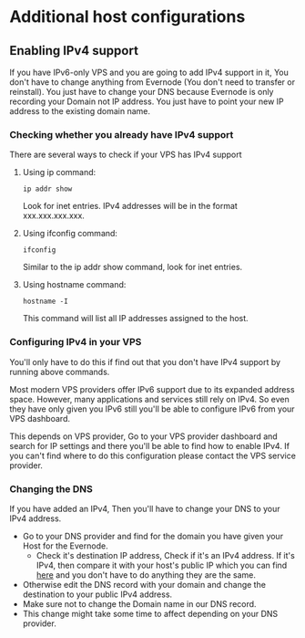 # Additional host configurations

## Enabling IPv4 support

If you have IPv6-only VPS and you are going to add IPv4 support in it, You don't have to change anything from Evernode (You don't need to transfer or reinstall). You just have to change your DNS because Evernode is only recording your Domain not IP address. You just have to point your new IP address to the existing domain name.

### Checking whether you already have IPv4 support
There are several ways to check if your VPS has IPv4 support
1. Using ip command:
    ```
    ip addr show
    ```
    Look for inet entries. IPv4 addresses will be in the format xxx.xxx.xxx.xxx.

1. Using ifconfig command:
    ```
    ifconfig
    ```
    Similar to the ip addr show command, look for inet entries.

1. Using hostname command:
    ```
    hostname -I
    ```
    This command will list all IP addresses assigned to the host.

### Configuring IPv4 in your VPS
You'll only have to do this if find out that you don't have IPv4 support by running above commands.

Most modern VPS providers offer IPv6 support due to its expanded address space. However, many applications and services still rely on IPv4. So even they have only given you IPv6 still you'll be able to configure IPv6 from your VPS dashboard.

This depends on VPS provider, Go to your VPS provider dashboard and search for IP settings and there you'll be able to find how to enable IPv4.
If you can't find where to do this configuration please contact the VPS service provider.

### Changing the DNS
If you have added an IPv4, Then you'll have to change your DNS to your IPv4 address.
- Go to your DNS provider and find for the domain you have given your Host for the Evernode.
  - Check it's destination IP address, Check if it's an IPv4 address. If it's IPv4, then compare it with your host's public IP which you can find [here](#checking-whether-you-already-have-ipv4-support) and you don't have to do anything they are the same.
- Otherwise edit the DNS record with your domain and change the destination to your public IPv4 address.
- Make sure not to change the Domain name in our DNS record.
- This change might take some time to affect depending on your DNS provider.
